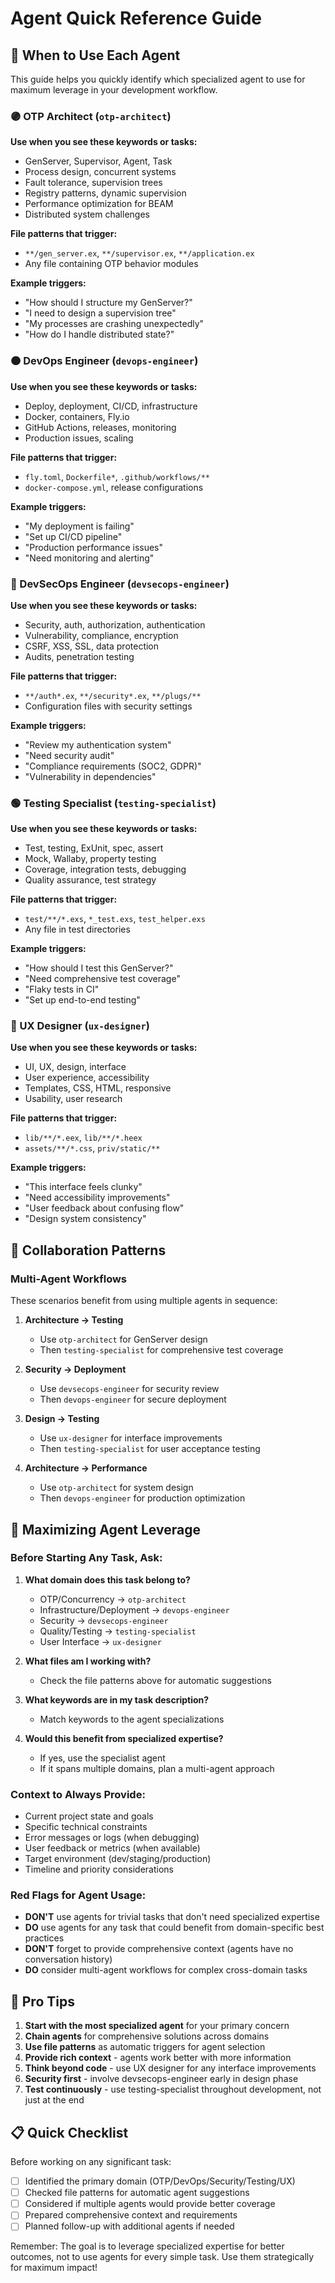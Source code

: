 # Agent Quick Reference Guide

## 🤖 When to Use Each Agent

This guide helps you quickly identify which specialized agent to use for maximum leverage in your development workflow.

### 🟣 OTP Architect (`otp-architect`)
**Use when you see these keywords or tasks:**
- GenServer, Supervisor, Agent, Task
- Process design, concurrent systems
- Fault tolerance, supervision trees
- Registry patterns, dynamic supervision
- Performance optimization for BEAM
- Distributed system challenges

**File patterns that trigger:**
- `**/gen_server.ex`, `**/supervisor.ex`, `**/application.ex`
- Any file containing OTP behavior modules

**Example triggers:**
- "How should I structure my GenServer?"
- "I need to design a supervision tree"
- "My processes are crashing unexpectedly"
- "How do I handle distributed state?"

### 🟠 DevOps Engineer (`devops-engineer`) 
**Use when you see these keywords or tasks:**
- Deploy, deployment, CI/CD, infrastructure
- Docker, containers, Fly.io
- GitHub Actions, releases, monitoring
- Production issues, scaling

**File patterns that trigger:**
- `fly.toml`, `Dockerfile*`, `.github/workflows/**`
- `docker-compose.yml`, release configurations

**Example triggers:**
- "My deployment is failing"
- "Set up CI/CD pipeline"
- "Production performance issues"
- "Need monitoring and alerting"

### 🔴 DevSecOps Engineer (`devsecops-engineer`)
**Use when you see these keywords or tasks:**
- Security, auth, authorization, authentication
- Vulnerability, compliance, encryption
- CSRF, XSS, SSL, data protection
- Audits, penetration testing

**File patterns that trigger:**
- `**/auth*.ex`, `**/security*.ex`, `**/plugs/**`
- Configuration files with security settings

**Example triggers:**
- "Review my authentication system"
- "Need security audit"
- "Compliance requirements (SOC2, GDPR)"
- "Vulnerability in dependencies"

### 🟢 Testing Specialist (`testing-specialist`)
**Use when you see these keywords or tasks:**
- Test, testing, ExUnit, spec, assert
- Mock, Wallaby, property testing
- Coverage, integration tests, debugging
- Quality assurance, test strategy

**File patterns that trigger:**
- `test/**/*.exs`, `*_test.exs`, `test_helper.exs`
- Any file in test directories

**Example triggers:**
- "How should I test this GenServer?"
- "Need comprehensive test coverage"
- "Flaky tests in CI"
- "Set up end-to-end testing"

### 🩷 UX Designer (`ux-designer`)
**Use when you see these keywords or tasks:**
- UI, UX, design, interface
- User experience, accessibility
- Templates, CSS, HTML, responsive
- Usability, user research

**File patterns that trigger:**
- `lib/**/*.eex`, `lib/**/*.heex`
- `assets/**/*.css`, `priv/static/**`

**Example triggers:**
- "This interface feels clunky"
- "Need accessibility improvements"
- "User feedback about confusing flow"
- "Design system consistency"

## 🔄 Collaboration Patterns

### Multi-Agent Workflows
These scenarios benefit from using multiple agents in sequence:

1. **Architecture → Testing**
   - Use `otp-architect` for GenServer design
   - Then `testing-specialist` for comprehensive test coverage

2. **Security → Deployment**
   - Use `devsecops-engineer` for security review
   - Then `devops-engineer` for secure deployment

3. **Design → Testing**
   - Use `ux-designer` for interface improvements
   - Then `testing-specialist` for user acceptance testing

4. **Architecture → Performance**
   - Use `otp-architect` for system design
   - Then `devops-engineer` for production optimization

## 🎯 Maximizing Agent Leverage

### Before Starting Any Task, Ask:
1. **What domain does this task belong to?**
   - OTP/Concurrency → `otp-architect`
   - Infrastructure/Deployment → `devops-engineer`  
   - Security → `devsecops-engineer`
   - Quality/Testing → `testing-specialist`
   - User Interface → `ux-designer`

2. **What files am I working with?**
   - Check the file patterns above for automatic suggestions

3. **What keywords are in my task description?**
   - Match keywords to the agent specializations

4. **Would this benefit from specialized expertise?**
   - If yes, use the specialist agent
   - If it spans multiple domains, plan a multi-agent approach

### Context to Always Provide:
- Current project state and goals
- Specific technical constraints
- Error messages or logs (when debugging)
- User feedback or metrics (when available)
- Target environment (dev/staging/production)
- Timeline and priority considerations

### Red Flags for Agent Usage:
- **DON'T** use agents for trivial tasks that don't need specialized expertise
- **DO** use agents for any task that could benefit from domain-specific best practices
- **DON'T** forget to provide comprehensive context (agents have no conversation history)
- **DO** consider multi-agent workflows for complex cross-domain tasks

## 🚀 Pro Tips

1. **Start with the most specialized agent** for your primary concern
2. **Chain agents** for comprehensive solutions across domains
3. **Use file patterns** as automatic triggers for agent selection
4. **Provide rich context** - agents work better with more information
5. **Think beyond code** - use UX designer for any interface improvements
6. **Security first** - involve devsecops-engineer early in design phase
7. **Test continuously** - use testing-specialist throughout development, not just at the end

## 📋 Quick Checklist

Before working on any significant task:
- [ ] Identified the primary domain (OTP/DevOps/Security/Testing/UX)
- [ ] Checked file patterns for automatic agent suggestions
- [ ] Considered if multiple agents would provide better coverage
- [ ] Prepared comprehensive context and requirements
- [ ] Planned follow-up with additional agents if needed

Remember: The goal is to leverage specialized expertise for better outcomes, not to use agents for every simple task. Use them strategically for maximum impact!
